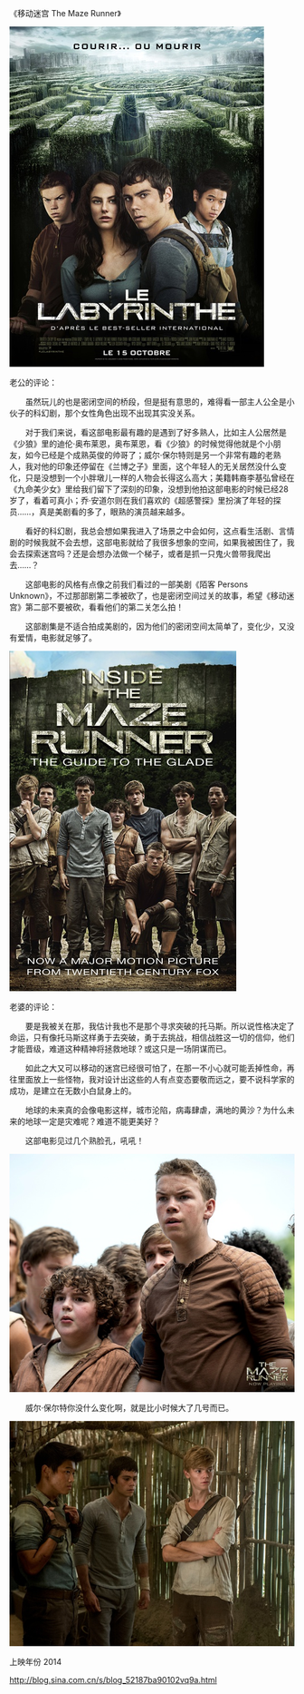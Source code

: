《移动迷宫 The Maze Runner》

			
![](./img/001vda4xzy6SwfGtwcc4c&690.jpg)


老公的评论：


　　虽然玩儿的也是密闭空间的桥段，但是挺有意思的，难得看一部主人公全是小伙子的科幻剧，那个女性角色出现不出现其实没关系。


　　对于我们来说，看这部电影最有趣的是遇到了好多熟人，比如主人公居然是《少狼》里的迪伦·奥布莱恩，奥布莱恩，看《少狼》的时候觉得他就是个小朋友，如今已经是个成熟英俊的帅哥了；威尔·保尔特则是另一个非常有趣的老熟人，我对他的印象还停留在《兰博之子》里面，这个年轻人的无关居然没什么变化，只是没想到一个小胖墩儿一样的人物会长得这么高大；美籍韩裔李基弘曾经在《九命美少女》里给我们留下了深刻的印象，没想到他拍这部电影的时候已经28岁了，看着可真小；乔·安道尔则在我们喜欢的《超感警探》里扮演了年轻的探员……，真是美剧看的多了，眼熟的演员越来越多。


　　看好的科幻剧，我总会想如果我进入了场景之中会如何，这点看生活剧、言情剧的时候我就不会去想，这部电影就给了我很多想象的空间，如果我被困住了，我会去探索迷宫吗？还是会想办法做一个梯子，或者是抓一只鬼火兽带我爬出去……？

　　这部电影的风格有点像之前我们看过的一部美剧《陌客 Persons
Unknown》，不过那部剧第二季被砍了，也是密闭空间过关的故事，希望《移动迷宫》第二部不要被砍，看看他们的第二关怎么拍！

　　这部剧集是不适合拍成美剧的，因为他们的密闭空间太简单了，变化少，又没有爱情，电影就足够了。

![](./img/001vda4xzy6SwfJWvzb21&690.jpg)


老婆的评论：


　　要是我被关在那，我估计我也不是那个寻求突破的托马斯。所以说性格决定了命运，只有像托马斯这样勇于去突破，勇于去挑战，相信战胜这一切的信仰，他们才能晋级，难道这种精神将拯救地球？或这只是一场阴谋而已。


　　如此之大又可以移动的迷宫已经很可怕了，在那一不小心就可能丢掉性命，再往里面放上一些怪物，我对设计出这些的人有点变态要敬而远之，要不说科学家的成功，是建立在无数小白鼠身上的。

　　地球的未来真的会像电影这样，城市沦陷，病毒肆虐，满地的黄沙？为什么未来的地球一定是灾难呢？难道不能更美好？

　　这部电影见过几个熟脸孔，吼吼！

![](./img/001vda4xzy6SwfLpJTB73&690.jpg)

　　威尔·保尔特你没什么变化啊，就是比小时候大了几号而已。

![](./img/001vda4xzy6SwfMfcY565&690.jpg)


上映年份 2014							
		
http://blog.sina.com.cn/s/blog_52187ba90102vq9a.html

